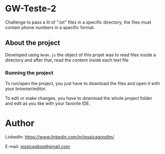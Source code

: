 # GW-Teste-2
Challenge to pass a lit of ".txt" files in a specific directory, the files must contain phone numbers in a specific format.

## About the project
Developed using ``Node.js`` the object of this projet was to read files inside a directory and after that, read the content inside each text file 

### Running the project
To run/open the project, you just have to download the files and open it with your browser/editor. 

To edit or make changes, you have to download the whole project folder and edit as you like with your favorite IDE. 

# Author
LinkedIn:
https://www.linkedin.com/in/jessicagondim/

E-mail:
jessicagbsg@gmail.com
